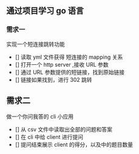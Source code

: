 ## 通过项目学习 go 语言


### 需求一

实现一个短连接跳转功能

- [] 读取 yml 文件获得 短连接的 mapping 关系
- [] 打开一个 http server ,接收 URL 参数
- [] 通过 URL 参数提供的短链接，找到原始链接
- [] 链接如果找到，进行 302 跳转




## 需求二

做一个你问我答的 cli 小应用

- [] 从 csv 文件中读取出全部的问题和答案
- [] 在 cli 中给 client 进行提问
- [] 提问结束展示 client 的得分，以及中的题目数量


